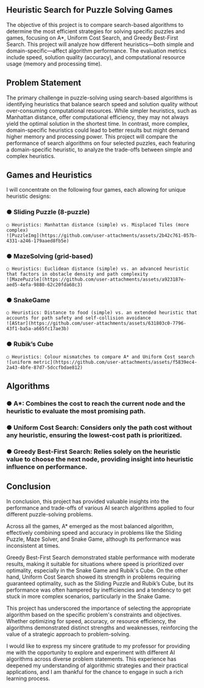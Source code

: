 ## Heuristic Search for Puzzle Solving Games

The objective of this project is to compare search-based algorithms to determine the most efficient strategies for solving specific puzzles and games, focusing on A*, Uniform Cost Search, and Greedy Best-First Search. This project will analyze how different heuristics—both simple and domain-specific—affect algorithm performance. The evaluation metrics include speed, solution quality (accuracy), and computational resource usage (memory and processing time).

## Problem Statement 

The primary challenge in puzzle-solving using search-based algorithms is identifying heuristics that balance search speed and solution quality without over-consuming computational resources. While simpler heuristics, such as Manhattan distance, offer computational efficiency, they may not always yield the optimal solution in the shortest time. In contrast, more complex, domain-specific heuristics could lead to better results but might demand higher memory and processing power. This project will compare the performance of search algorithms on four selected puzzles, each featuring a domain-specific heuristic, to analyze the trade-offs between simple and complex heuristics.

## Games and Heuristics 

I will concentrate on the following four games, each allowing for unique heuristic designs: 

### ● Sliding Puzzle (8-puzzle) 
    ○ Heuristics: Manhattan distance (simple) vs. Misplaced Tiles (more complex)
    ![PuzzleImg](https://github.com/user-attachments/assets/2b42c761-057b-4331-a246-179aaed8fb5e)

  
### ● MazeSolving (grid-based) 
    ○ Heuristics: Euclidean distance (simple) vs. an advanced heuristic that factors in obstacle density and path complexity 
    ![MazePuzzle](https://github.com/user-attachments/assets/a923187e-aed5-4efa-9880-62c20fda68c3)

  
### ● SnakeGame 
    ○ Heuristics: Distance to food (simple) vs. an extended heuristic that accounts for path safety and self-collision avoidance
    ![AStar](https://github.com/user-attachments/assets/631803c0-7796-43f1-ba5a-a665fc17ae3b)

    
### ● Rubik’s Cube 
    ○ Heuristics: Colour mismatches to compare A* and Uniform Cost search
    ![uniform metric](https://github.com/user-attachments/assets/f5839ec4-2a43-4bfe-87d7-5dccfbdae812)


## Algorithms 

### ● A*: Combines the cost to reach the current node and the heuristic to evaluate the most promising path. 
### ● Uniform Cost Search: Considers only the path cost without any heuristic, ensuring the lowest-cost path is prioritized. 
### ● Greedy Best-First Search: Relies solely on the heuristic value to choose the next node, providing insight into heuristic influence on performance.

## Conclusion 
In conclusion, this project has provided valuable insights into the performance and trade-offs of various AI search algorithms applied to four different puzzle-solving problems. 

Across all the games, A* emerged as the most balanced algorithm, effectively combining speed and accuracy in problems like the Sliding Puzzle, Maze Solver, and Snake Game, although its performance was inconsistent at times. 

Greedy Best-First Search demonstrated stable performance with moderate results, making it suitable for situations where speed is prioritized over optimality, especially in the Snake Game and Rubik's Cube. 
On the other hand, Uniform Cost Search showed its strength in problems requiring guaranteed optimality, such as the Sliding Puzzle and Rubik’s Cube, but its performance was often hampered by inefficiencies and a tendency to get stuck in more complex scenarios, particularly in the Snake Game. 

This project has underscored the importance of selecting the appropriate algorithm based on the specific problem's constraints and objectives. Whether optimizing for speed, accuracy, or resource efficiency, the algorithms demonstrated distinct strengths and weaknesses, reinforcing the value of a strategic approach to problem-solving. 

I would like to express my sincere gratitude to my professor for providing me with the opportunity to explore and experiment with different AI algorithms across diverse problem statements. This experience has deepened my understanding of algorithmic strategies and their practical applications, and I am thankful for the chance to engage in such a rich learning process.

